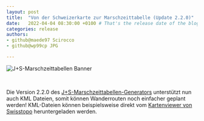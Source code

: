 ```yaml
---
layout: post 
title:  "Von der Schweizerkarte zur Marschzeittabelle (Update 2.2.0)"
date:   2022-04-04 08:30:00 +0100 # That's the release date of the blog entry 
categories: release 
authors:
- github@maede97 Scirocco
- github@wp99cp JPG

---
```


![J+S-Marschzeittabellen Banner](https://github.com/cevi/automatic_walk-time_tables/raw/master/imgs/Claim.png)

<br>

Die Version 2.2.0 des [J+S-Marschzeittabellen-Generators](https://map.cevi.tools) unterstützt nun auch KML Dateien, somit
können Wanderrouten noch einfacher geplant werden! KML-Dateien können beispielsweise direkt
vom [Kartenviewer von Swisstopo](https://map.geo.admin.ch) heruntergeladen werden.